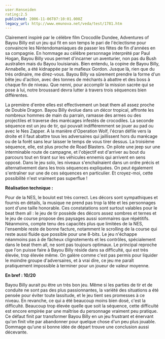 ```yaml
---
user:Kenseiden
rating:2.5
published: 2006-11-06T07:10:01.000Z
legacy_url: http://www.emunova.net/veda/test/1781.htm
---
```

Clairement inspiré par le célèbre film Crocodile Dundee, Adventures of Bayou Billy est un jeu qui fit en son temps le pari de l'éclectisme pour convaincre les Nintendomaniaques de passer les fêtes de fin d'années en sa compagnie. En hommage au célèbre personnage interprété par Paul Hogan, Bayou Billy vous permet d'incarner un aventurier, non pas du Bush australien mais du Bayou louisianais. Bien entendu, la copine de Bayou Billy, Annabelle, a été kidnappée par le mafieux Gordon. Jusque là, rien que du très ordinaire, me direz-vous. Bayou Billy va sûrement prendre la forme d'un bête jeu d'action, avec des tonnes de méchants à abattre et des boss à chaque fin de niveau. Que nenni, pour accomplir la mission sacrée qui se pose à lui, notre broussard devra lutter à travers trois séquences bien différentes.  

  

La première d'entre elles est effectivement un beat them all assez proche de Double Dragon. Bayou Billy évolue dans un décor tropical, affronte les nombreux hommes de main du parrain, ramasse des armes ou des projectiles et traverse des marécages infestés de crocodiles. La seconde séquence est un jeu de tir, qui pouvait indifféremment se jouer au pad ou avec le Nes Zapper. A la manière d'Operation Wolf, l'écran défile vers la droite et il faut abattre tous les adversaires qui jaillissent hors du marécage ou de la forêt sans leur laisser le temps de vous tirer dessus. La troisième séquence, elle, est plus proche de Road Blasters. On pilote une jeep sur une interminable route de campagne, et l'objectif est d'arriver au bout du parcours tout en tirant sur les véhicules ennemis qui arrivent en sens opposé. Dans le jeu solo, les niveaux s'enchaînaient dans un ordre précis et alternativement dans les trois séquences expliquées. On peut également s'entraîner sur une de ces séquences en particulier. Et croyez-moi, cette possibilité n'est vraiment pas superflue !  

  

**Réalisation technique :**  

Pour de la NES, le boulot est très correct. Les décors sont sympathiques et fournis en détails, la musique ne prend pas trop la tête et les personnages sont d'une taille honorable. Ces constatations sont surtout valables pour le beat them all : le jeu de tir possède des décors assez sombres et ternes et le jeu de course propose des paysages aussi sommaires que répétitifs. Néanmoins, compte tenu des capacités plus que limitées de la NES, l'ensemble reste de bonne facture, notamment le scrolling de la course qui reste aussi fluide que possible pour une 8-bits. Le jeu n'échappe néanmoins pas à de fâcheux clignotements et les contrôles, spécialement dans le beat them all, ne sont pas toujours optimaux. Le principal reproche que l'on puisse faire à Bayou Billy réside dans sa difficulté, qui est très élevée, trop élevée même. On galère comme c'est pas permis pour liquider le moindre groupe d'adversaires, et à vrai dire, ce jeu me paraît pratiquement impossible à terminer pour un joueur de valeur moyenne.  

  

**En bref : 10/20**  

Bayou Billy aurait pu être un très bon jeu. Même si les parties de tir et de conduite ne sont pas des plus passionnantes, la variété des situations a été pensée pour éviter toute lassitude, et le jeu tient ses promesses à ce niveau. En revanche, ce qui a été beaucoup moins bien dosé, c'est la difficulté. Beaucoup trop élevée quelle que soit la séquence, cette difficulté est encore empirée par une maîtrise du personnage vraiment peu pratique. Ce défaut finit par transformer Bayou Billy en un jeu frustrant et énervant qu'on finit vite par abandonner pour quelque chose d'un peu plus jouable. Dommage qu'une si bonne idée de départ trouve une conclusion aussi décevante.
